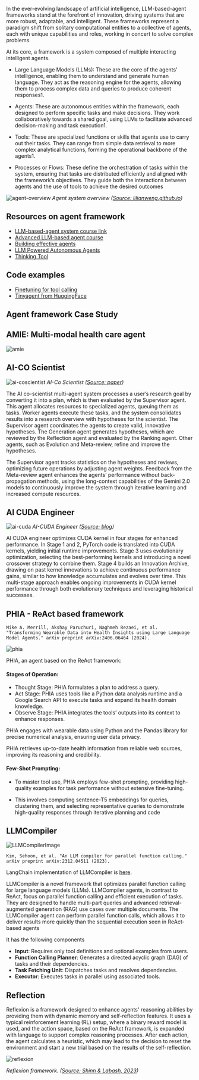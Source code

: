 In the ever-evolving landscape of artificial intelligence, LLM-based-agent frameworks stand at the forefront of innovation, driving systems that are more robust, adaptable, and intelligent. These frameworks represent a paradigm shift from solitary computational entities to a collective of agents, each with unique capabilities and roles, working in concert to solve complex problems. 

At its core, a framework is a system composed of multiple interacting intelligent agents. 

- Large Language Models (LLMs): These are the core of the agents’ intelligence, enabling them to understand and generate human language. They act as the reasoning engine for the agents, allowing them to process complex data and queries to produce coherent responses1.

- Agents: These are autonomous entities within the framework, each designed to perform specific tasks and make decisions. They work collaboratively towards a shared goal, using LLMs to facilitate advanced decision-making and task execution1.

- Tools: These are specialized functions or skills that agents use to carry out their tasks. They can range from simple data retrieval to more complex analytical functions, forming the operational backbone of the agents1.

- Processes or Flows: These define the orchestration of tasks within the system, ensuring that tasks are distributed efficiently and aligned with the framework’s objectives. They guide both the interactions between agents and the use of tools to achieve the desired outcomes

![agent-overview](/images/rlhf/agent.png)
*Agent system overview ([Source: lilianweng.github.io](https://lilianweng.github.io/posts/2023-06-23-agent/))*

## Resources on agent framework
- [LLM-based-agent system course link](https://llmagents-learning.org/f24)
- [Advanced LLM-based agent course](https://llmagents-learning.org/sp25)
- [Building effective agents](https://www.anthropic.com/research/building-effective-agents)
- [LLM Powered Autonomous Agents](https://lilianweng.github.io/posts/2023-06-23-agent/)
- [Thinking Tool](https://www.anthropic.com/engineering/claude-think-tool)

## Code examples
- [Finetuning for tool calling](https://huggingface.co/agents-course/notebooks/blob/main/bonus-unit1/bonus-unit1.ipynb)
- [Tinyagent from HuggingFace](https://github.com/huggingface/huggingface.js/blob/main/packages/mcp-client/src/utils.ts)

## Agent framework Case Study

## AMIE: Multi-modal health care agent
![amie](https://storage.googleapis.com/gweb-research2023-media/images/MMAMIE-4-DialogueEvalFin.width-1250.png)


## AI-CO Scientist

![ai-coscientist](/images/rlhf/co-scientist.png)
*AI-Co Scientist ([Source: paper](https://storage.googleapis.com/coscientist_paper/ai_coscientist.pdf))*

The AI co-scientist multi-agent system processes a user’s research goal by converting it into a plan, which is then evaluated by the Supervisor agent. This agent allocates resources to specialized agents, queuing them as tasks. Worker agents execute these tasks, and the system consolidates results into a research overview with hypotheses for the scientist. The Supervisor agent coordinates the agents to create valid, innovative hypotheses. The Generation agent generates hypotheses, which are reviewed by the Reflection agent and evaluated by the Ranking agent. Other agents, such as Evolution and Meta-review, refine and improve the hypotheses.

The Supervisor agent tracks statistics on the hypotheses and reviews, optimizing future operations by adjusting agent weights. Feedback from the Meta-review agent enhances the agents’ performance without back-propagation methods, using the long-context capabilities of the Gemini 2.0 models to continuously improve the system through iterative learning and increased compute resources.

## AI CUDA Engineer

![ai-cuda](/images/rlhf/ai-cuda-engineer.png)
*AI-CUDA Engineer ([Source: blog](https://sakana.ai/ai-cuda-engineer/))*

AI CUDA engineer optimizes CUDA kernel in four stages for enhanced performance. In Stage 1 and 2, PyTorch code is translated into CUDA kernels, yielding initial runtime improvements. Stage 3 uses evolutionary optimization, selecting the best-performing kernels and introducing a novel crossover strategy to combine them. Stage 4 builds an Innovation Archive, drawing on past kernel innovations to achieve continuous performance gains, similar to how knowledge accumulates and evolves over time. This multi-stage approach enables ongoing improvements in CUDA kernel performance through both evolutionary techniques and leveraging historical successes.

## PHIA - ReAct based framework
```
Mike A. Merrill, Akshay Paruchuri, Naghmeh Rezaei, et al. "Transforming Wearable Data into Health Insights using Large Language Model Agents." arXiv preprint arXiv:2406.06464 (2024).
```
![phia](/images/rlhf/IMG_4231.png)

PHIA, an agent based on the ReAct framework:
#### Stages of Operation:
- Thought Stage: PHIA formulates a plan to address a query.
- Act Stage: PHIA uses tools like a Python data analysis runtime and a Google Search API to execute tasks and expand its health domain knowledge.
- Observe Stage: PHIA integrates the tools’ outputs into its context to enhance responses.

PHIA engages with wearable data using Python and the Pandas library for precise numerical analysis, ensuring user data privacy.

PHIA retrieves up-to-date health information from reliable web sources, improving its reasoning and credibility.

#### Few-Shot Prompting:
- To master tool use, PHIA employs few-shot prompting, providing high-quality examples for task performance without extensive fine-tuning.

- This involves computing sentence-T5 embeddings for queries, clustering them, and selecting representative queries to demonstrate high-quality responses through iterative planning and code

## LLMCompiler 
![LLMCompilerImage](/images/rlhf/llmcompiler.png)

```
Kim, Sehoon, et al. "An LLM compiler for parallel function calling." arXiv preprint arXiv:2312.04511 (2023).
```

LangChain implementation of LLMCompiler is [here](https://langchain-ai.github.io/langgraph/tutorials/llm-compiler/LLMCompiler/). 


LLMCompiler is a novel framework that optimizes parallel function calling for large language models (LLMs). LLMCompiler agents, in contrast to ReAct, focus on parallel function calling and efficient execution of tasks. They are designed to handle multi-part queries and advanced retrieval-augmented generation (RAG) use cases over multiple documents. The LLMCompiler agent can perform parallel function calls, which allows it to deliver results more quickly than the sequential execution seen in ReAct-based agents

It has the following components
- **Input**: Requires only tool definitions and optional examples from users.
- **Function Calling Planner**: Generates a directed acyclic graph (DAG) of tasks and their dependencies.
- **Task Fetching Unit**: Dispatches tasks and resolves dependencies.
- **Executor**: Executes tasks in parallel using associated tools.

## Reflection

Reflexion is a framework designed to enhance agents' reasoning abilities by providing them with dynamic memory and self-reflection features. It uses a typical reinforcement learning (RL) setup, where a binary reward model is used, and the action space, based on the ReAct framework, is expanded with language to support complex reasoning processes. After each action, the agent calculates a heuristic, which may lead to the decision to reset the environment and start a new trial based on the results of the self-reflection.

![reflexion](/images/rlhf/reflexion.png)

*Reflexion framework. ([Source: Shinn & Labash, 2023](https://arxiv.org/abs/2303.11366))*



